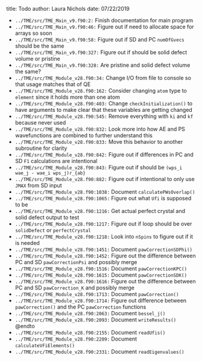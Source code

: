 title: Todo
author: Laura Nichols
date: 07/22/2019

* `../TME/src/TME_Main_v9.f90:2:` Finish documentation for main program
* `../TME/src/TME_Main_v9.f90:46:` Figure out if need to allocate space for arrays so soon
* `../TME/src/TME_Main_v9.f90:58:` Figure out if SD and PC `numOfGvecs` should be the same
* `../TME/src/TME_Main_v9.f90:327:` Figure out if should be solid defect volume or pristine
* `../TME/src/TME_Main_v9.f90:328:` Are pristine and solid defect volume the same?
* `../TME/src/TME_Module_v28.f90:34:` Change I/O from file to console so that usage matches that of QE
* `../TME/src/TME_Module_v28.f90:162:` Consider changing `atom` type to `element` since it holds more than one atom
* `../TME/src/TME_Module_v28.f90:403:` Change `checkInitialization()` to have arguments to make clear that these variables are getting changed
* `../TME/src/TME_Module_v28.f90:545:` Remove everything with `ki` and `kf` because never used
* `../TME/src/TME_Module_v28.f90:832:` Look more into how AE and PS wavefunctions are combined to further understand this
* `../TME/src/TME_Module_v28.f90:833:` Move this behavior to another subroutine for clarity
* `../TME/src/TME_Module_v28.f90:842:` Figure out if differences in PC and SD `F1` calculations are intentional
* `../TME/src/TME_Module_v28.f90:843:` Figure out if should be `(wps_i wae_j - wae_i wps_j)r_{ab}`
* `../TME/src/TME_Module_v28.f90:882:` Figure out if intentional to only use `JMAX` from SD input
* `../TME/src/TME_Module_v28.f90:1038:` Document `calculatePWsOverlap()`
* `../TME/src/TME_Module_v28.f90:1065:` Figure out what `Ufi` is supposed to be
* `../TME/src/TME_Module_v28.f90:1216:` Get actual perfect crystal and solid defect output to test
* `../TME/src/TME_Module_v28.f90:1217:` Figure out if loop should be over `solidDefect` or `perfectCrystal`
* `../TME/src/TME_Module_v28.f90:1218:` Look into `nSpins` to figure out if it is needed
* `../TME/src/TME_Module_v28.f90:1451:` Document `pawCorrectionSDPhi()`
* `../TME/src/TME_Module_v28.f90:1452:` Figure out the difference between PC and SD `pawCorrectionPsi` and possibly merge
* `../TME/src/TME_Module_v28.f90:1516:` Document `pawCorrectionKPC()`
* `../TME/src/TME_Module_v28.f90:1615:` Document `pawCorrectionSDK()`
* `../TME/src/TME_Module_v28.f90:1616:` Figure out the difference between PC and SD `pawCorrection_K` and possibly merge
* `../TME/src/TME_Module_v28.f90:1713:` Document `pawCorrection()`
* `../TME/src/TME_Module_v28.f90:1714:` Figure out difference between `pawCorrection()` and the PC `pawCorrection` functions
* `../TME/src/TME_Module_v28.f90:2063:` Document `bessel_j()`
* `../TME/src/TME_Module_v28.f90:2093:` Document `writeResults()` @endto
* `../TME/src/TME_Module_v28.f90:2155:` Document `readUfis()`
* `../TME/src/TME_Module_v28.f90:2209:` Document `calculateVFiElements()`
* `../TME/src/TME_Module_v28.f90:2331:` Document `readEigenvalues()`
